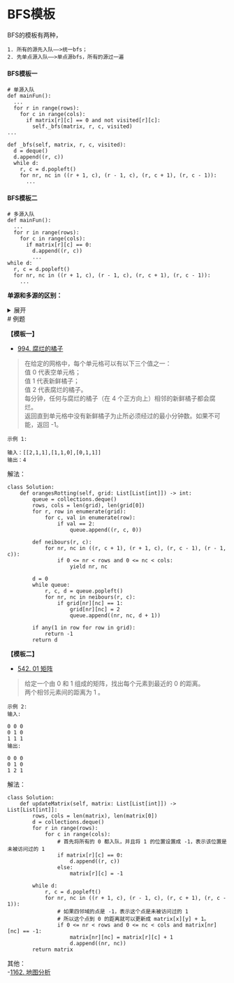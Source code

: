 # BFS模板
BFS的模板有两种，
```shell
1. 所有的源先入队——>统一bfs；
2. 先单点源入队——>单点源bfs，所有的源过一遍
```

#### BFS模板一
```python3
# 单源入队
def mainFun():
  ...
  for r in range(rows): 
    for c in range(cols):
      if matrix[r][c] == 0 and not visited[r][c]:
        self._bfs(matrix, r, c, visited)
...

def _bfs(self, matrix, r, c, visited):
  d = deque()
  d.append((r, c))
  while d:
    r, c = d.popleft()
    for nr, nc in ((r + 1, c), (r - 1, c), (r, c + 1), (r, c - 1)):
      ...
```

#### BFS模板二
```python3
# 多源入队
def mainFun():
  ...
  for r in range(rows):
    for c in range(cols):
      if matrix[r][c] == 0:
        d.append((r, c))
        ...
while d:
  r, c = d.popleft()
  for nr, nc in ((r + 1, c), (r - 1, c), (r, c + 1), (r, c - 1)):
    ...
```

**单源和多源的区别：**
<details>
  <summary>展开</summary>
- 单源按个遍历源，每个源调用一次bfs()        
  多源先所有源入队，紧接着直接 **出队-入队** 广度搜索；

- 单源有单独的bfs函数     
  多源bfs写在当前函数内
  
</details>
# 例题

**【模板一】**
- [994. 腐烂的橘子](https://leetcode-cn.com/problems/rotting-oranges/)
> 在给定的网格中，每个单元格可以有以下三个值之一：      
值 0 代表空单元格；     
值 1 代表新鲜橘子；   
值 2 代表腐烂的橘子。      
每分钟，任何与腐烂的橘子（在 4 个正方向上）相邻的新鲜橘子都会腐烂。       
返回直到单元格中没有新鲜橘子为止所必须经过的最小分钟数。如果不可能，返回 -1。    

```shell
示例 1:

输入：[[2,1,1],[1,1,0],[0,1,1]]
输出：4
```

解法：
```python3
class Solution:
    def orangesRotting(self, grid: List[List[int]]) -> int:
        queue = collections.deque()
        rows, cols = len(grid), len(grid[0])
        for r, row in enumerate(grid):
            for c, val in enumerate(row):
                if val == 2:
                    queue.append((r, c, 0))

        def neibours(r, c):
            for nr, nc in ((r, c + 1), (r + 1, c), (r, c - 1), (r - 1, c)):
                if 0 <= nr < rows and 0 <= nc < cols:
                    yield nr, nc

        d = 0
        while queue:
            r, c, d = queue.popleft()
            for nr, nc in neibours(r, c):
                if grid[nr][nc] == 1:
                    grid[nr][nc] = 2
                    queue.append((nr, nc, d + 1))
        
        if any(1 in row for row in grid):
            return -1
        return d
```

**【模板二】**
- [542. 01 矩阵](https://leetcode-cn.com/problems/01-matrix/)
> 给定一个由 0 和 1 组成的矩阵，找出每个元素到最近的 0 的距离。   
两个相邻元素间的距离为 1 。
```shell
示例 2:
输入:

0 0 0
0 1 0
1 1 1
输出:

0 0 0
0 1 0
1 2 1
```
解法：
```python3
class Solution:
    def updateMatrix(self, matrix: List[List[int]]) -> List[List[int]]:
        rows, cols = len(matrix), len(matrix[0])
        d = collections.deque()
        for r in range(rows):
            for c in range(cols):
                # 首先将所有的 0 都入队，并且将 1 的位置设置成 -1，表示该位置是 未被访问过的 1
                if matrix[r][c] == 0:
                    d.append((r, c))
                else:
                    matrix[r][c] = -1
        
        while d:
            r, c = d.popleft()
            for nr, nc in ((r + 1, c), (r - 1, c), (r, c + 1), (r, c - 1)):
                # 如果四邻域的点是 -1，表示这个点是未被访问过的 1
                # 所以这个点到 0 的距离就可以更新成 matrix[x][y] + 1。
                if 0 <= nr < rows and 0 <= nc < cols and matrix[nr][nc] == -1:
                    matrix[nr][nc] = matrix[r][c] + 1
                    d.append((nr, nc))
        return matrix
```
其他：   
-[1162. 地图分析](https://leetcode-cn.com/problems/as-far-from-land-as-possible/)
